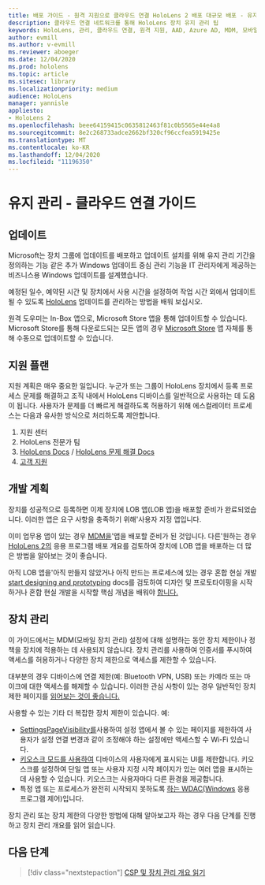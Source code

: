 ```yaml
---
title: 배포 가이드 - 원격 지원으로 클라우드 연결 HoloLens 2 배포 대규모 배포 - 유지 관리
description: 클라우드 연결 네트워크를 통해 HoloLens 장치 유지 관리 팁
keywords: HoloLens, 관리, 클라우드 연결, 원격 지원, AAD, Azure AD, MDM, 모바일 장치 관리
author: evmill
ms.author: v-evmill
ms.reviewer: aboeger
ms.date: 12/04/2020
ms.prod: hololens
ms.topic: article
ms.sitesec: library
ms.localizationpriority: medium
audience: HoloLens
manager: yannisle
appliesto:
- HoloLens 2
ms.openlocfilehash: beee64159415c0635812463f81c0b5565e44e4a8
ms.sourcegitcommit: 8e2c268733adce2662bf320cf96ccfea5919425e
ms.translationtype: MT
ms.contentlocale: ko-KR
ms.lasthandoff: 12/04/2020
ms.locfileid: "11196350"
---
```

# 유지 관리 - 클라우드 연결 가이드

## 업데이트

Microsoft는 장치 그룹에 업데이트를 배포하고 업데이트 설치를 위해 유지 관리 기간을 정의하는 기능 같은 추가 Windows 업데이트 중심 관리 기능을 IT 관리자에게 제공하는 비즈니스용 Windows 업데이트를 설계했습니다.

예정된 일수, 예약된 시간 및 장치에서 사용 시간을 설정하여 작업 시간 외에서 업데이트될 수 있도록 [HoloLens](https://docs.microsoft.com/hololens/hololens-updates) 업데이트를 관리하는 방법을 배워 보십시오.

원격 도우미는 In-Box 앱으로, Microsoft Store 앱을 통해 업데이트할 수 있습니다. Microsoft Store를 통해 다운로드되는 모든 앱의 경우 [Microsoft Store](https://docs.microsoft.com/hololens/holographic-store-apps#update-apps) 앱 자체를 통해 수동으로 업데이트할 수 있습니다.

## 지원 플랜

지원 계획은 매우 중요한 일입니다. 누군가 또는 그룹이 HoloLens 장치에서 등록 프로세스 문제를 해결하고 조직 내에서 HoloLens 디바이스를 일반적으로 사용하는 데 도움이 됩니다. 사용자가 문제를 더 빠르게 해결하도록 허용하기 위해 에스컬레이터 프로세스는 다음과 유사한 방식으로 처리하도록 제안합니다.

1. 지원 센터
2. HoloLens 전문가 팀
3. [HoloLens Docs](https://docs.microsoft.com/hololens/)  /  [HoloLens 문제 해결 Docs](https://docs.microsoft.com/hololens/hololens-troubleshooting)
4. [고객 지원](https://support.serviceshub.microsoft.com/supportforbusiness/create?sapId=e9391227-fa6d-927b-0fff-f96288631b8f)

## 개발 계획

장치를 성공적으로 등록하면 이제 장치에 LOB 앱(LOB 앱)을 배포할 준비가 완료되었습니다. 이러한 앱은 요구 사항을 충족하기 위해&#39;사용자 지정 앱입니다.

이미 업무용 앱이 있는 경우 [MDM을](https://docs.microsoft.com/hololens/app-deploy-intune)&#39;앱을 배포할 준비가 된 것입니다. 다른&#39;원하는 경우 [HoloLens 2의](https://docs.microsoft.com/hololens/app-deploy-overview) 응용 프로그램 배포 개요를 검토하여 장치에 LOB 앱을 배포하는 더 많은 방법을 알아보는 것이 좋습니다.

아직 LOB 앱을&#39;아직 만들지 않았거나 아직 만드는 프로세스에 있는 경우 혼합 현실 개발 [start designing and prototyping](https://docs.microsoft.com/windows/mixed-reality/design/design) docs를 검토하여 디자인 및 프로토타이핑을 시작하거나 혼합 현실 개발을 시작할 핵심 개념을 배워야 [합니다.](https://docs.microsoft.com/windows/mixed-reality/discover/get-started-with-mr)

## 장치 관리 

이 가이드에서는 MDM(모바일 장치 관리) 설정에 대해 설명하는 동안 장치 제한이나 정책을 장치에 적용하는 데 사용되지 않습니다. 장치 관리를 사용하여 인증서를 푸시하여 액세스를 허용하거나 다양한 장치 제한으로 액세스를 제한할 수 있습니다. 

대부분의 경우 디바이스에 연결 제한(예: Bluetooth VPN, USB) 또는 카메라 또는 마이크에 대한 액세스를 해제할 수 있습니다. 이러한 관심 사항이 있는 경우 일반적인 장치 제한 페이지를 [읽어보는 것이 좋습니다.](hololens-common-device-restrictions.md)

사용할 수 있는 기타 더 복잡한 장치 제한이 있습니다. 예:

- [SettingsPageVisibility를](settings-uri-list.md)사용하여 설정 앱에서 볼 수 있는 페이지를 제한하여 사용자가 설정 연결 변경과 같이 조정해야 하는 설정에만 액세스할 수 Wi-Fi 있습니다.
- [키오스크 모드를 사용하여](hololens-kiosk.md) 디바이스의 사용자에게 표시되는 UI를 제한합니다. 키오스크를 설정하여 단일 앱 또는 사용자 지정 시작 페이지가 있는 여러 앱을 표시하는 데 사용할 수 있습니다. 키오스크는 사용자마다 다른 환경을 제공합니다.  
- 특정 앱 또는 프로세스가 완전히 시작되지 못하도록 [하는 WDAC(Windows](windows-defender-application-control-wdac.md) 응용 프로그램 제어)입니다.

장치 관리 또는 장치 제한의 다양한 방법에 대해 알아보고자 하는 경우 다음 단계를 진행하고 장치 관리 개요를 읽어 읽습니다.

## 다음 단계

> [!div class="nextstepaction"]
> [CSP 및 장치 관리 개요 읽기](hololens-csp-policy-overview.md)